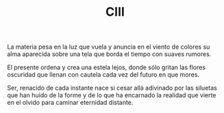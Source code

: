 ﻿---
title: CIII
categories:
- 111 sonetos
---

La materia pesa en la luz que vuela
y anuncia en el viento de colores
su alma aparecida sobre una tela
que borda el tiempo con suaves rumores.

El presente ordena y crea una estela
lejos, donde sólo gritan las flores
oscuridad que llenan con cautela
cada vez del futuro en que mores.

Ser, renacido de cada instante
nace si cesar allá adivinado
por las siluetas que han huido
de la forme y de lo que ha encarnado
la realidad que vierte en el olvido
para caminar eternidad distante.
